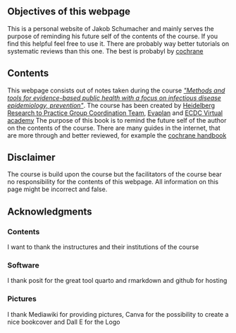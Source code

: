 

## Objectives of this webpage
This is a personal website of Jakob Schumacher and mainly serves the purpose of reminding his future self of the contents of the course. If you find this helpful feel free to use it. There are probably way better tutorials on systematic reviews than this one. The best is probabyl by [cochrane](https://training.cochrane.org/handbook/current/chapter-01)

## Contents
This webpage consists out of notes taken during the course [_"Methods and tools for evidence-based public health with a focus on infectious disease epidemiology, prevention"_](https://eva.ecdc.europa.eu/course/view.php?id=794). 
  The course has been created by [Heidelberg Research to Practice Group Coordination Team](https://www.klinikum.uni-heidelberg.de/heidelberger-institut-fuer-global-health/teaching/teaching-1/short-courses/heidelberg-research-to-practice-group), [Evaplan](https://www.evaplan.org/) and [ECDC Virtual academy](https://eva.ecdc.europa.eu/)
  The purpose of this book is to remind the future self of the author on the contents of the course. There are many guides in the internet, that are more through and better reviewed, for example the [cochrane handbook](https://training.cochrane.org/handbook/current)
  
  
## Disclaimer
The course is build upon the course but the facilitators of the course bear no responsibility for the contents of this webpage. All information on this page might be incorrect and false.

## Acknowledgments
### Contents
I want to thank the instructures and their institutions of the course
### Software
I thank posit for the great tool quarto and rmarkdown and github for hosting
### Pictures
I thank Mediawiki for providing pictures, Canva for the possibility to create a nice bookcover and Dall E for the Logo